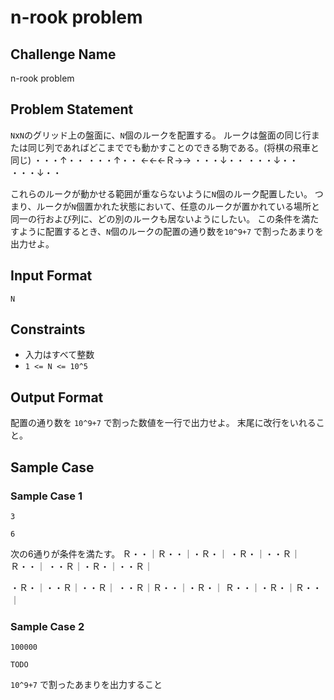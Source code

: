 # n-rook problem

## Challenge Name

n-rook problem

## Problem Statement

`N`x`N`のグリッド上の盤面に、`N`個のルークを配置する。
ルークは盤面の同じ行または同じ列であればどこまででも動かすことのできる駒である。(将棋の飛車と同じ)
・・・↑・・
・・・↑・・
←←←Ｒ→→
・・・↓・・
・・・↓・・
・・・↓・・

これらのルークが動かせる範囲が重ならないように`N`個のルーク配置したい。
つまり、ルークが`N`個置かれた状態において、任意のルークが置かれている場所と同一の行および列に、どの別のルークも居ないようにしたい。
この条件を満たすように配置するとき、`N`個のルークの配置の通り数を`10^9+7` で割ったあまりを出力せよ。

## Input Format

```
N
```

## Constraints

- 入力はすべて整数 
- `1 <= N <= 10^5`

## Output Format

配置の通り数を `10^9+7` で割った数値を一行で出力せよ。
末尾に改行をいれること。

## Sample Case

### Sample Case 1

```
3
```

```
6
```

次の6通りが条件を満たす。
Ｒ・・｜Ｒ・・｜・Ｒ・｜
・Ｒ・｜・・Ｒ｜Ｒ・・｜
・・Ｒ｜・Ｒ・｜・・Ｒ｜

・Ｒ・｜・・Ｒ｜・・Ｒ｜
・・Ｒ｜Ｒ・・｜・Ｒ・｜
Ｒ・・｜・Ｒ・｜Ｒ・・｜

### Sample Case 2

```
100000
```

```
TODO
```

`10^9+7` で割ったあまりを出力すること

